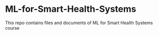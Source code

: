# ML-for-Smart-Health-Systems
This repo contains files and documents of ML for Smart Health Systems course
